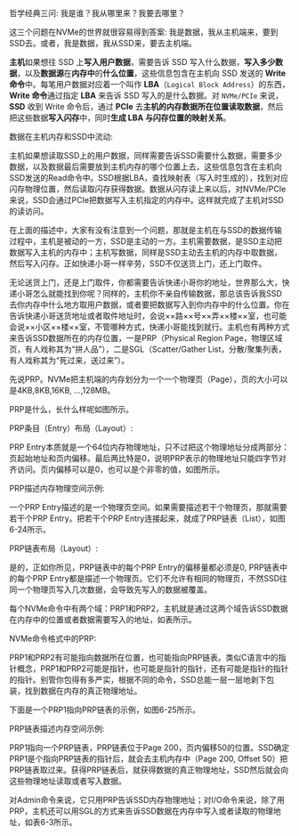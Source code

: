 
哲学经典三问: 我是谁？我从哪里来？我要去哪里？

这三个问题在NVMe的世界就很容易得到答案: 我是数据，我从主机端来，要到SSD去。或者，我是数据，我从SSD来，要去主机端。

**主机**如果想往 SSD 上**写入用户数据**，需要告诉 SSD 写入什么数据，**写入多少数据**，以及**数据源**在**内存中**的**什么位置**，这些信息包含在主机向 SSD 发送的 **Write 命令**中。每笔用户数据对应着一个叫作 **LBA**（`Logical Block Address`）的东西，**Write 命令**通过指定 **LBA** 来告诉 SSD 写入的是什么数据。对 `NVMe/PCIe` 来说，**SSD** 收到 Write 命令后，通过 **PCIe** 去**主机的内存数据所在位置读取数据**，然后把这些数据**写入闪存**中，同时**生成 LBA 与闪存位置的映射关系**。

数据在主机内存和SSD中流动:



主机如果想读取SSD上的用户数据，同样需要告诉SSD需要什么数据，需要多少数据，以及数据最后需要放到主机内存的哪个位置上去，这些信息包含在主机向SSD发送的Read命令中。SSD根据LBA，查找映射表（写入时生成的），找到对应闪存物理位置，然后读取闪存获得数据。数据从闪存读上来以后，对NVMe/PCIe来说，SSD会通过PCIe把数据写入主机指定的内存中。这样就完成了主机对SSD的读访问。

在上面的描述中，大家有没有注意到一个问题，那就是主机在与SSD的数据传输过程中，主机是被动的一方，SSD是主动的一方。主机需要数据，是SSD主动把数据写入主机的内存中；主机写数据，同样是SSD主动去主机的内存中取数据，然后写入闪存。正如快递小哥一样辛劳，SSD不仅送货上门，还上门取件。

无论送货上门，还是上门取件，你都需要告诉快递小哥你的地址，世界那么大，快递小哥怎么就能找到你呢？同样的，主机你不亲自传输数据，那总该告诉我SSD去你内存中什么地方取用户数据，或者要把数据写入到你内存中的什么位置。你在告诉快递小哥送货地址或者取件地址时，会说××路××号××弄××楼××室，也可能会说××小区××楼××室，不管哪种方式，快递小哥能找到就行。主机也有两种方式来告诉SSD数据所在的内存位置，一是PRP（Physical Region Page，物理区域页，有人戏称其为“拼人品”），二是SGL（Scatter/Gather List，分散/聚集列表，有人戏称其为“死过来，送过来”）。

先说PRP。NVMe把主机端的内存划分为一个一个物理页（Page），页的大小可以是4KB,8KB,16KB, …,128MB。

PRP是什么，长什么样呢如图所示。

PRP条目（Entry）布局（Layout）:



PRP Entry本质就是一个64位内存物理地址，只不过把这个物理地址分成两部分：页起始地址和页内偏移。最后两比特是0，说明PRP表示的物理地址只能四字节对齐访问。页内偏移可以是0，也可以是个非零的值，如图所示。

PRP描述内存物理空间示例:



一个PRP Entry描述的是一个物理页空间。如果需要描述若干个物理页，那就需要若干个PRP Entry。把若干个PRP Entry连接起来，就成了PRP链表（List），如图6-24所示。

PRP链表布局（Layout）:



是的，正如你所见，PRP链表中的每个PRP Entry的偏移量都必须是0, PRP链表中的每个PRP Entry都是描述一个物理页。它们不允许有相同的物理页，不然SSD往同一个物理页写入几次数据，会导致先写入的数据被覆盖。

每个NVMe命令中有两个域：PRP1和PRP2，主机就是通过这两个域告诉SSD数据在内存中的位置或者数据需要写入的地址，如表所示。

NVMe命令格式中的PRP:



PRP1和PRP2有可能指向数据所在位置，也可能指向PRP链表。类似C语言中的指针概念，PRP1和PRP2可能是指针，也可能是指针的指针，还有可能是指针的指针的指针。别管你包得有多严实，根据不同的命令，SSD总能一层一层地剥下包装，找到数据在内存的真正物理地址。

下面是一个PRP1指向PRP链表的示例，如图6-25所示。

PRP链表描述内存空间示例:



PRP1指向一个PRP链表，PRP链表位于Page 200，页内偏移50的位置。SSD确定PRP1是个指向PRP链表的指针后，就会去主机内存中（Page 200, Offset 50）把PRP链表取过来。获得PRP链表后，就获得数据的真正物理地址，SSD然后就会向这些物理地址读取或者写入数据。

对Admin命令来说，它只用PRP告诉SSD内存物理地址；对I/O命令来说，除了用PRP，主机还可以用SGL的方式来告诉SSD数据在内存中写入或者读取的物理地址，如表6-3所示。

